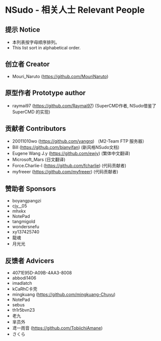 ﻿# NSudo - 相关人士 Relevant People

## 提示 Notice
- 本列表按字母顺序排列。
- This list sort in alphabetical order.

## 创立者 Creator
- Mouri_Naruto (https://github.com/MouriNaruto)

## 原型作者 Prototype author
- raymai97 (https://github.com/Raymai97) (SuperCMD作者, NSudo借鉴了SuperCMD 的实现)

## 贡献者 Contributors
- 20011010wo (https://github.com/yangrq) （M2-Team FTP 服务器）
- Bill (https://github.com/bianyifan) (新风格NSudo文档)
- Eugene Wang J.y (https://github.com/ewjy) (繁体中文翻译)
- Microsoft_Mars (日文翻译)
- Force.Charlie-I (https://github.com/fcharlie) (代码贡献者)
- myfreeer (https://github.com/myfreeer) (代码贡献者)

## 赞助者 Sponsors
- boyangpangzi
- cjy__05
- mhxkx
- NotePad
- tangmigoId
- wondersnefu
- xy137425740
- 龍魂
- 月光光

## 反馈者 Advicers
- 4071E95D-A09B-4AA3-8008
- abbodi1406
- imadlatch
- kCaRhC卡壳
- mingkuang (https://github.com/mingkuang-Chuyu)
- NotePad
- sebus
- th1r5bvn23
- 老九
- 芈员外
- 鸢一雨音 (https://github.com/TobiichiAmane)
- さくら
